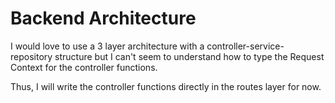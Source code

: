 # Backend Architecture

I would love to use a 3 layer architecture with a controller-service-repository structure but I can't seem to understand how to type the Request Context for the controller functions.

Thus, I will write the controller functions directly in the routes layer for now.
